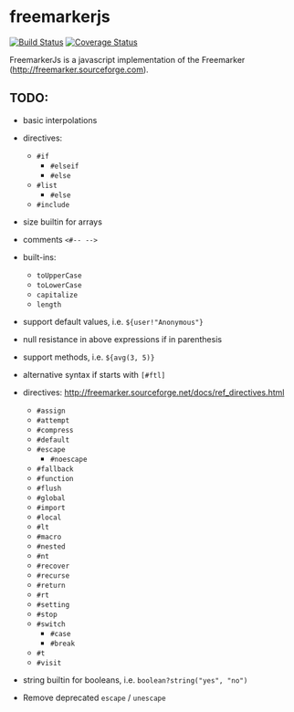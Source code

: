 # freemarkerjs

[![Build Status](https://travis-ci.org/armano2/freemarkerjs.svg?branch=master)](https://travis-ci.org/armano2/freemarkerjs)
[![Coverage Status](https://codecov.io/gh/armano2/freemarkerjs/branch/master/graph/badge.svg)](https://codecov.io/gh/armano2/freemarkerjs)

FreemarkerJs is a javascript implementation of the Freemarker (http://freemarker.sourceforge.com).

## TODO:
  - basic interpolations
  - directives:
    - `#if`
      - `#elseif`
      - `#else`
    - `#list`
      - `#else`
    - `#include`
  - size builtin for arrays
  - comments `<#-- -->`
  - built-ins:
    - `toUpperCase`
    - `toLowerCase`
    - `capitalize`
    - `length`

  - support default values, i.e. `${user!"Anonymous"}`
  - null resistance in above expressions if in parenthesis
  - support methods, i.e. `${avg(3, 5)}`
  - alternative syntax if starts with `[#ftl]`
  - directives: http://freemarker.sourceforge.net/docs/ref_directives.html
    - `#assign`
    - `#attempt`
    - `#compress`
    - `#default`
    - `#escape`
      - `#noescape`
    - `#fallback`
    - `#function`
    - `#flush`
    - `#global`
    - `#import`
    - `#local`
    - `#lt`
    - `#macro`
    - `#nested`
    - `#nt`
    - `#recover`
    - `#recurse`
    - `#return`
    - `#rt`
    - `#setting`
    - `#stop`
    - `#switch`
      - `#case`
      - `#break`
    - `#t`
    - `#visit`

  - string builtin for booleans, i.e. `boolean?string("yes", "no")`
  - Remove deprecated `escape` / `unescape`
